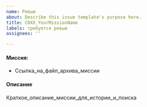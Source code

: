 ```yaml
---
name: Ревью
about: Describe this issue template's purpose here.
title: COXX_YourMissionName
labels: требуется ревью
assignees: ''

---
```


#### Миссия:
- Ссылка_на_файл_архива_миссии

#### Описание 
Краткое_описание_миссии_для_истории_и_поиска
